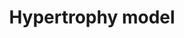 ---
annotations:
- type: Disease Ontology
  value: heart disease
- type: Pathway Ontology
  value: hypertrophic cardiomyopathy pathway
- type: Pathway Ontology
  value: disease pathway
- type: Cell Type Ontology
  value: cardiac muscle cell
- type: Cell Type Ontology
  value: muscle cell
authors:
- A.C.Zambon
- MaintBot
- Derob
- Thomas
- Khanspers
- AlexanderPico
- Jmelius
- MirellaKalafati
- AMTan
- Egonw
- Eweitz
description: Model of the effects of resistance exercise on gene regulation in human
  quadriceps muscle after an acute bout of isotonic exercise.   Proteins on this pathway
  have targeted assays available via the [https://assays.cancer.gov/available_assays?wp_id=WP516
  CPTAC Assay Portal]
last-edited: 2021-05-22
organisms:
- Homo sapiens
redirect_from:
- /index.php/Pathway:WP516
- /instance/WP516
schema-jsonld:
- '@context': https://schema.org/
  '@id': https://wikipathways.github.io/pathways/WP516.html
  '@type': Dataset
  creator:
    '@type': Organization
    name: WikiPathways
  description: Model of the effects of resistance exercise on gene regulation in human
    quadriceps muscle after an acute bout of isotonic exercise.   Proteins on this
    pathway have targeted assays available via the [https://assays.cancer.gov/available_assays?wp_id=WP516
    CPTAC Assay Portal]
  keywords:
  - CYR61
  - EIF4E
  - IL1R1
  - IL18
  - TCF8
  - JUND
  - ANKRD1
  - '?'
  - VEGF
  - IFRD1
  - HBEGF
  - ADAM10
  - IFNG
  - NR4A3
  - WDR1
  - GDF8
  - MINOR
  - ATF3
  - EIF4EBP1
  - IL1A
  - DUSP14
  - MYOG
  license: CC0
  name: Hypertrophy model
seo: CreativeWork
title: Hypertrophy model
wpid: WP516
---